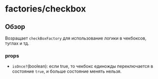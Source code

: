 # factories/checkbox

## Обзор
Возращает `checkBoxFactory` для использование логики в чекбоксов, туглах и тд.

### props
- `isOnce?`(boolean): если true, то чекбокс единожды переключается в состояние `true`, и больше состояние менять нельзя.